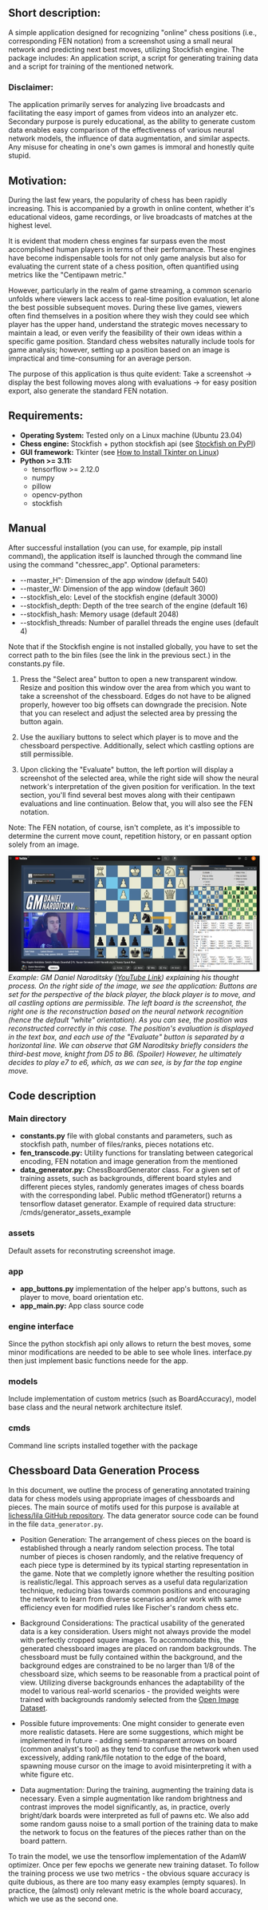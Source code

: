 ## Short description:
A simple application designed for recognizing "online" chess positions (i.e., corresponding FEN notation) from a screenshot using a small neural network and predicting next best moves, utilizing Stockfish engine. The package includes: An application script, a script for generating training data and a script for training of the mentioned network.

### Disclaimer:
The application primarily serves for analyzing live broadcasts and facilitating the easy import of games from videos into an analyzer etc. Secondary purpose is purely educational, as the ability to generate custom data enables easy comparison of the effectiveness of various neural network models, the influence of data augmentation, and similar aspects. Any misuse for cheating in one's own games is immoral and honestly quite stupid.


## Motivation:
During the last few years, the popularity of chess has been rapidly increasing. This is accompanied by a growth in online content, whether it's educational videos, game recordings, or live broadcasts of matches at the highest level.

It is evident that modern chess engines far surpass even the most accomplished human players in terms of their performance. These engines have become indispensable tools for not only game analysis but also for evaluating the current state of a chess position, often quantified using metrics like the "Centipawn metric."

However, particularly in the realm of game streaming, a common scenario unfolds where viewers lack access to real-time position evaluation, let alone the best possible subsequent moves. During these live games, viewers often find themselves in a position where they wish they could see which player has the upper hand, understand the strategic moves necessary to maintain a lead, or even verify the feasibility of their own ideas within a specific game position. Standard chess websites naturally include tools for game analysis; however, setting up a position based on an image is impractical and time-consuming for an average person.

The purpose of this application is thus quite evident: Take a screenshot -> display the best following moves along with evaluations -> for easy position export, also generate the standard FEN notation.



## Requirements:

- **Operating System:** Tested only on a Linux machine (Ubuntu 23.04)
- **Chess engine:** Stockfish + python stockfish api (see [Stockfish on PyPI](https://pypi.org/project/stockfish/))
- **GUI framework:** Tkinter (see [How to Install Tkinter on Linux](https://www.geeksforgeeks.org/how-to-install-tkinter-on-linux/))
- **Python >= 3.11:**
  - tensorflow >= 2.12.0
  - numpy
  - pillow
  - opencv-python
  - stockfish

## Manual
After successful installation (you can use, for example, pip install command), the application itself is launched through the command line using the command "chessrec_app". Optional parameters:

  -  &#45;&#45;master_H": Dimension of the app window (default 540)
  -  &#45;&#45;master_W: Dimension of the app window (default 360)
  -  &#45;&#45;stockfish_elo: Level of the stockfish engine (default 3000)
  -  &#45;&#45;stockfish_depth: Depth of the tree search of the engine (default 16)
  -  &#45;&#45;stockfish_hash: Memory usage (default 2048)
  -  &#45;&#45;stockfish_threads: Number of parallel threads the engine uses (default 4)

Note that if the Stockfish engine is not installed globally, you have to set the correct path to the bin files (see the link in the previous sect.) in the constants.py file.

1. Press the "Select area" button to open a new transparent window. Resize and position this window over the area from which you want to take a screenshot of the chessboard. Edges do not have to be aligned properly, however too big offsets can downgrade the precision. Note that you can reselect and adjust the selected area by pressing the button again.

2. Use the auxiliary buttons to select which player is to move and the chessboard perspective. Additionally, select which castling options are still permissible.

3. Upon clicking the "Evaluate" button, the left portion will display a screenshot of the selected area, while the right side will show the neural network's interpretation of the given position for verification. In the text section, you'll find several best moves along with their centipawn evaluations and line continuation. Below that, you will also see the FEN notation.

Note: The FEN notation, of course, isn't complete, as it's impossible to determine the current move count, repetition history, or en passant option solely from an image.

![Example Image](example.png)
*Example: GM Daniel Naroditsky ([YouTube Link](https://www.youtube.com/watch?v=bFLEuc7G7YA)) explaining his thought process. On the right side of the image, we see the application: Buttons are set for the perspective of the black player, the black player is to move, and all castling options are permissible. The left board is the screenshot, the right one is the reconstruction based on the neural network recognition (hence the default "white" orientation). As you can see, the position was reconstructed correctly in this case. The position's evaluation is displayed in the text box, and each use of the "Evaluate" button is separated by a horizontal line. We can observe that GM Naroditsky briefly considers the third-best move, knight from D5 to B6. (Spoiler) However, he ultimately decides to play e7 to e6, which, as we can see, is by far the top engine move.*


## Code description

### Main directory
- **constants.py** file with global constants and parameters, such as stockfish path, number of files/ranks, pieces notations etc.
- **fen_transcode.py:** Utility functions for translating between categorical encoding, FEN notation and image generation from the mentioned
- **data_generator.py:** ChessBoardGenerator class. For a given set of training assets, such as backgrounds, different board styles and different pieces styles, randomly generates images of chess boards with the corresponding label. Public method tfGenerator() returns a tensorflow dataset generator. Example of required data structure: /cmds/generator_assets_example

### assets
Default assets for reconstruting screenshot image.

### app
- **app_buttons.py** implementation of the helper app's buttons, such as player to move, board orientation etc.
- **app_main.py:** App class source code

### engine interface
Since the python stockfish api only allows to return the best moves, some minor modifications are needed to be able to see whole lines. interface.py then just implement basic functions neede for the app.

### models
Include implementation of custom metrics (such as BoardAccuracy), model base class and the neural network architecture itslef.

### cmds
Command line scripts installed together with the package

## Chessboard Data Generation Process

In this document, we outline the process of generating annotated training data for chess models using appropriate images of chessboards and pieces. The main source of motifs used for this purpose is available at [lichess/lila GitHub repository](https://github.com/lichess-org/lila). The data generator source code can be found in the file `data_generator.py`.


- Position Generation: The arrangement of chess pieces on the board is established through a nearly random selection process. The total number of pieces is chosen randomly, and the relative frequency of each piece type is determined by its typical starting representation in the game. Note that we completly ignore whether the resulting position is realistic/legal. This approach serves as a useful data regularization technique, reducing bias towards common positions and encouraging the network to learn from diverse scenarios and/or work with same efficiency even for modified rules like Fischer's random chess etc.

- Background Considerations: The practical usability of the generated data is a key consideration. Users might not always provide the model with perfectly cropped square images. To accommodate this, the generated chessboard images are placed on random backgrounds. The chessboard must be fully contained within the background, and the background edges are constrained to be no larger than 1/8 of the chessboard size, which seems to be reasonable from a practical point of view. Utilizing diverse backgrounds enhances the adaptability of the model to various real-world scenarios - the provided weights were trained with backgrounds randomly selected from the [Open Image Dataset](https://storage.googleapis.com/openimages/web/index.html).

- Possible future improvements: One might consider to generate even more realistic datasets. Here are some suggestions, which might be implemented in future - adding semi-transparent arrows on board (common analyst's tool) as they tend to confuse the network when used excessively, adding rank/file notation to the edge of the board, spawning mouse cursor on the image to avoid misinterpreting it with a white figure etc.

- Data augmentation: During the training, augmenting the training data is necessary. Even a simple augmentation like random brightness and contrast improves the model significantly, as, in practice, overly bright/dark boards were interpreted as full of pawns etc. We also add some random gauss noise to a small portion of the training data to make the network to focus on the features of the pieces rather than on the board pattern.

To train the model, we use the tensorflow implementation of the AdamW optimizer. Once per few epochs we generate new training dataset. To follow the training process we use two metrics - the obvious square accuracy is quite dubious, as there are too many easy examples (empty squares). In practice, the (almost) only relevant metric is the whole board accuracy, which we use as the second one.



